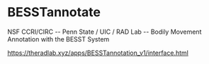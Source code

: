 # BESSTannotate
NSF CCRI/CIRC -- Penn State / UIC / RAD Lab -- Bodily Movement Annotation with the BESST System

https://theradlab.xyz/apps/BESSTannotation_v1/interface.html

